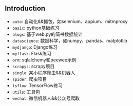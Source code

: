 ## Introduction 

- `auto`: 自动化&&抓包，如selenium、appium、mitmproxy
- `basic`: python基础练习
- `blogs`: 基于web.py的简书数据统计
- `datascience`: 数据科学，如numpy、pandas、matplotlib
- `mydjango`: Django练习
- `myflask`: Flask练习
- `orm`: sqlalchemy和peewee示例
- `scrapys`: scrapy项目
- `single`: 某小程序爬虫&&机器人
- `spider`: 爬虫项目
- `tsflow`: TensorFlow练习
- `utils`: 工具包
- `wechat`: 微信机器人&&公众号爬取
